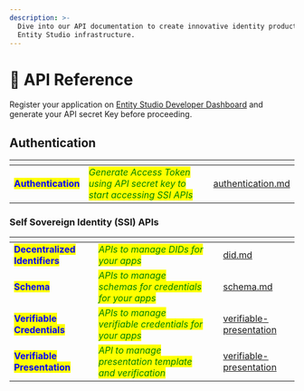 ```yaml
---
description: >-
  Dive into our API documentation to create innovative identity products on the
  Entity Studio infrastructure.
---
```


# 🔗 API Reference

Register your application on [Entity Studio Developer Dashboard](../developer-dashboard.md) and generate your API secret Key before proceeding.&#x20;

## Authentication

<table data-card-size="large" data-view="cards"><thead><tr><th></th><th></th><th></th><th data-hidden data-card-target data-type="content-ref"></th></tr></thead><tbody><tr><td><mark style="color:blue;"><strong>Authentication</strong></mark></td><td><em><mark style="color:green;">Generate Access Token using API secret key to start accessing SSI APIs</mark></em></td><td></td><td><a href="authentication.md">authentication.md</a></td></tr></tbody></table>

### Self Sovereign Identity (SSI) APIs

<table data-card-size="large" data-view="cards"><thead><tr><th></th><th></th><th></th><th data-hidden data-card-target data-type="content-ref"></th></tr></thead><tbody><tr><td><mark style="color:blue;"><strong>Decentralized Identifiers</strong></mark> </td><td><em><mark style="color:green;">APIs to manage DIDs for your apps</mark></em></td><td></td><td><a href="did.md">did.md</a></td></tr><tr><td><mark style="color:blue;"><strong>Schema</strong></mark></td><td><em><mark style="color:green;">APIs to manage schemas for credentials for your apps</mark></em></td><td></td><td><a href="schema.md">schema.md</a></td></tr><tr><td><mark style="color:blue;"><strong>Verifiable Credentials</strong></mark></td><td><em><mark style="color:green;">APIs to manage verifiable credentials for your apps</mark></em></td><td></td><td><a href="verifiable-presentation/">verifiable-presentation</a></td></tr><tr><td><mark style="color:blue;"><strong>Verifiable Presentation</strong></mark></td><td><em><mark style="color:green;">API to manage presentation template and verification</mark></em></td><td></td><td><a href="verifiable-presentation/">verifiable-presentation</a></td></tr></tbody></table>
